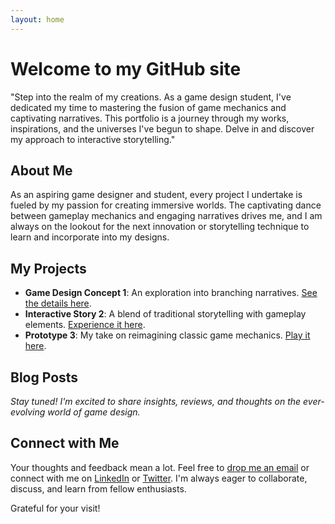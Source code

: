```yaml
---
layout: home
---
```


# Welcome to my GitHub site

"Step into the realm of my creations. As a game design student, I've dedicated my time to mastering the fusion of game mechanics and captivating narratives. This portfolio is a journey through my works, inspirations, and the universes I've begun to shape. Delve in and discover my approach to interactive storytelling."

## About Me

As an aspiring game designer and student, every project I undertake is fueled by my passion for creating immersive worlds. The captivating dance between gameplay mechanics and engaging narratives drives me, and I am always on the lookout for the next innovation or storytelling technique to learn and incorporate into my designs.

## My Projects

- **Game Design Concept 1**: An exploration into branching narratives. [See the details here](#).
- **Interactive Story 2**: A blend of traditional storytelling with gameplay elements. [Experience it here](#).
- **Prototype 3**: My take on reimagining classic game mechanics. [Play it here](#).

## Blog Posts

*Stay tuned! I'm excited to share insights, reviews, and thoughts on the ever-evolving world of game design.*

## Connect with Me

Your thoughts and feedback mean a lot. Feel free to [drop me an email](mailto:miqueas.orellana@outlook.com) or connect with me on [LinkedIn](https://www.linkedin.com/in/miqueasorellana/) or [Twitter](https://twitter.com/yourusername). I'm always eager to collaborate, discuss, and learn from fellow enthusiasts.

Grateful for your visit!

